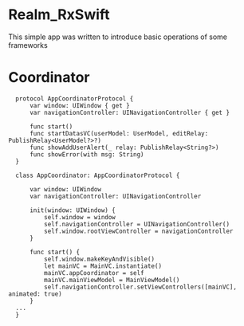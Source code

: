 # Realm_RxSwift
This simple app was written to introduce basic operations of some frameworks


# Coordinator

      protocol AppCoordinatorProtocol {
          var window: UIWindow { get }
          var navigationController: UINavigationController { get }

          func start()
          func startDatasVC(userModel: UserModel, editRelay: PublishRelay<UserModel?>?)
          func showAddUserAlert(_ relay: PublishRelay<String?>)
          func showError(with msg: String)
      }

      class AppCoordinator: AppCoordinatorProtocol {

          var window: UIWindow
          var navigationController: UINavigationController

          init(window: UIWindow) {
              self.window = window
              self.navigationController = UINavigationController()
              self.window.rootViewController = navigationController
          }

          func start() {
              self.window.makeKeyAndVisible()
              let mainVC = MainVC.instantiate()
              mainVC.appCoordinator = self
              mainVC.mainViewModel = MainViewModel()
              self.navigationController.setViewControllers([mainVC], animated: true)
          }
      ...
      }
